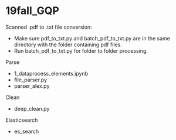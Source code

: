 # 19fall_GQP

Scanned .pdf to .txt file conversion:
- Make sure pdf_to_txt.py and batch_pdf_to_txt.py are in the same directory with the folder containing pdf files.
- Run batch_pdf_to_txt.py for folder to folder processing.


Parse
- 1_dataprocess_elements.ipynb
- file_parser.py
- parser_alex.py


Clean
- deep_clean.py


Elasticsearch
- es_search
